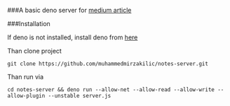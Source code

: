 ###A basic deno server for [medium article](https://medium.com/@muhammedmirzakilic/deno-101-part-3-crud-api-30f0a2bf8223)

###Installation

If deno is not installed, install deno from [here](https://github.com/denoland/deno_install)

Than clone project

    git clone https://github.com/muhammedmirzakilic/notes-server.git

Than run via

    cd notes-server && deno run --allow-net --allow-read --allow-write --allow-plugin --unstable server.js
